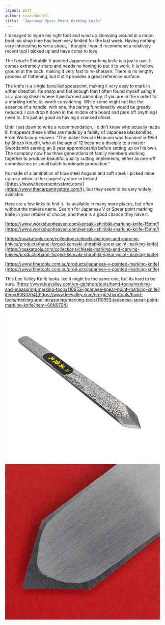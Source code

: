 ```yaml
---
layout: post
author: seanodonnell
title:  "Japanese Spear Point Marking Knife"
---
```


I managed to injure my right foot and wind up stomping around in a moon boot, so shop time has been very limited for the last week. Having nothing very interesting to write about, I thought I would recommend a relatively recent tool I picked up and have come to love.

The Ikeuchi Shirabiki V pointed Japanese marking knife is a joy to use. It comes extremely sharp and needs no honing to put it to work. It is hollow ground at the back, making it very fast to re-sharpen. There is no lengthy process of flattening, but it still provides a great reference surface.

The knife is a single bevelled spearpoint, making it very easy to mark in either direction. Its sharp and flat enough that I often found myself using it as a paring chisel where it performed admirably. If you are in the market for a marking knife, its worth considering. While some might not like the absence of a handle, with one, the paring functionality would be greatly reduced. I can drop it down in the middle of a board and pare off anything I need to. It's just as good as having a cranked chisel.

Until I sat down to write a recommendation, I didn't know who actually made it. It appears these knifes are made by a family of Japanese blacksmiths. From Workshop Heaven: "The maker Ikeuchi Hamono was founded in 1953 by Shozo Ikeuchi, who at the age of 12 became a disciple to a master Swordsmith serving an 8 year apprenticeship before setting up on his own. The company now has three generations of family members working together to produce beautiful quality cutting implements, either as one-off commissions or small batch handmade production."  

Its made of a lamination of blue steel Aogami and soft steel. I picked mine up on a whim in the carpentry store in Ireland ([https://www.thecarpentrystore.com/](https://www.thecarpentrystore.com/)), but they seem to be very widely available.

Here are a few links to find it. Its available in many more places, but often without the makers name. Search for Japanese V or Spear point marking knife in your retailer of choice, and there is a good chance they have it.

[https://www.workshopheaven.com/kensaki-shiribiki-marking-knife-15mm/](https://www.workshopheaven.com/kensaki-shiribiki-marking-knife-15mm/)

[https://osakatools.com/collections/chisels-marking-and-carving-knives/products/hand-forged-kensaki-shirabiki-spear-point-marking-knife](https://osakatools.com/collections/chisels-marking-and-carving-knives/products/hand-forged-kensaki-shirabiki-spear-point-marking-knife)

[https://www.finetools.com.au/products/japanese-v-pointed-marking-knife](https://www.finetools.com.au/products/japanese-v-pointed-marking-knife)


This Lee Valley Knife looks like it might be the same one, but its hard to be sure. [https://www.leevalley.com/en-gb/shop/tools/hand-tools/marking-and-measuring/marking-tools/110953-japanese-spear-point-marking-knife?item=60N0704](https://www.leevalley.com/en-gb/shop/tools/hand-tools/marking-and-measuring/marking-tools/110953-japanese-spear-point-marking-knife?item=60N0704)
![spearpoint knife](/assets/images/spearpoint/knife1.png)
![spearpoint knife](/assets/images/spearpoint/knife2.jpg)
